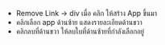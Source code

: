 - Remove Link -> div เมื่อ คลิก ให้สร้าง App ขึ้นมา
- คลิกเลือก app ด้านซ้าย แสดงรายละเอียดด้านขวา
- คลิกลบที่ด้านขวา ให้ลบใบที่ด้านซ้ายที่กำลังเลือกอยู่
